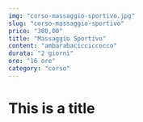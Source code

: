 ```yaml
---
img: "corso-massaggio-sportivo.jpg"
slug: "corso-massaggio-sportivo"
price: "380,00"
title: "Massaggio Sportivo"
content: "ambarabacicciccocco"
durata: "2 giorni"
ore: "16 ore"
category: "corso"
---
```


# This is a title

